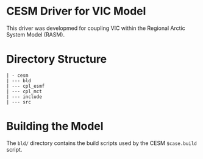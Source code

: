 CESM Driver for VIC Model
================

This driver was developmed for coupling VIC within the Regional Arctic System
Model (RASM).

# Directory Structure
    
    | - cesm
    | --- bld
    | --- cpl_esmf
    | --- cpl_mct
    | --- include
    | --- src

# Building the Model
The `bld/` directory contains the build scripts used by the CESM `$case.build`
script.
